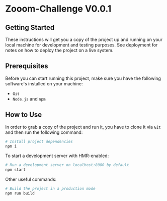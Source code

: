 # Zooom-Challenge V0.0.1

## Getting Started

These instructions will get you a copy of the project up and running on your local machine for development and testing
 purposes. See deployment for notes on how to deploy the project on a live system.


## Prerequisites

Before you can start running this project, make sure you have the following software's installed on your machine:

- `Git`
- `Node.js` and `npm`

## How to Use

In order to grab a copy of the project and run it, you have to clone it via `Git` and then run the following command:

```bash
# Install project dependencies
npm i
```

To start a development server with HMR-enabled:

```bash
# Run a development server on localhost:8080 by default
npm start
```

Other useful commands:

```bash
# Build the project in a production mode
npm run build
```
